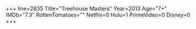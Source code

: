 +++
line=2835
Title="Treehouse Masters"
Year=2013
Age="7+"
IMDb="7.3"
RottenTomatoes=""
Netflix=0
Hulu=1
PrimeVideo=0
Disney=0
+++

